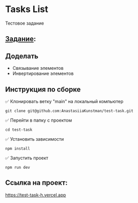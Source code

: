 # Tasks List
Тестовое задание

## [Задание](https://docs.google.com/document/d/18lUZ7ZvLRLsOXwCWCZB0DmFZ4Jb6OpwP/edit?usp=sharing&ouid=111233543190189046642&rtpof=true&sd=true):


## Доделать
- Связывание элементов
- Инвертирование элементов

## Инструкция по сборке

✅ Клонировать ветку "main" на локальный компьютер

```
git clone git@github.com:AnastasiiaKunstman/test-task.git

```
✅ Перейти в папку с проектом

```
cd test-task

```
✅ Установить зависимости

```
npm install

```
✅ Запустить проект

```
npm run dev

```

## Ссылка на проект:
https://test-task-h.vercel.app